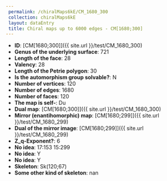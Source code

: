 ```yaml
--- 
 permalink: /chiralMaps6kE/CM_1680_300 
 collection: chiralMaps6kE
 layout: dataEntry
 title: Chiral maps up to 6000 edges - CM[1680;300]
---
```


- **ID**: [CM[1680;300]]({{ site.url }}/test/CM_1680_300)
- **Genus of the underlying surface**: 721
- **Length of the face**: 28
- **Valency**: 28
- **Length of the Petrie polygon**: 30
- **Is the automorphism group solvable?**: N
- **Number of vertices**: 120
- **Number of edges**: 1680
- **Number of faces**: 120
- **The map is self-**: Du
- **Dual map**: [CM[1680;300]]({{ site.url }}/test/CM_1680_300)
- **Mirror (enantihomorphic) map**: [CM[1680;299]]({{ site.url }}/test/CM_1680_299)
- **Dual of the mirror image**: [CM[1680;299]]({{ site.url }}/test/CM_1680_299)
- **Z_q-Exponent?**: 6
- **No idea**:  17:153 15:299
- **No idea**: Y
- **No idea**: Y
- **Skeleton**: Sk(120;67)
- **Some other kind of skeleton**: nan
